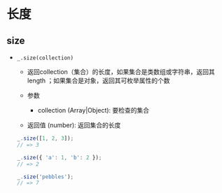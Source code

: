 # 长度

## size

+ `_.size(collection)`

  + 返回collection（集合）的长度，如果集合是类数组或字符串，返回其 length ；如果集合是对象，返回其可枚举属性的个数

  + 参数

    + collection (Array|Object): 要检查的集合

  + 返回值 (number): 返回集合的长度

  ```js
  _.size([1, 2, 3]);
  // => 3

  _.size({ 'a': 1, 'b': 2 });
  // => 2

  _.size('pebbles');
  // => 7
  ```

